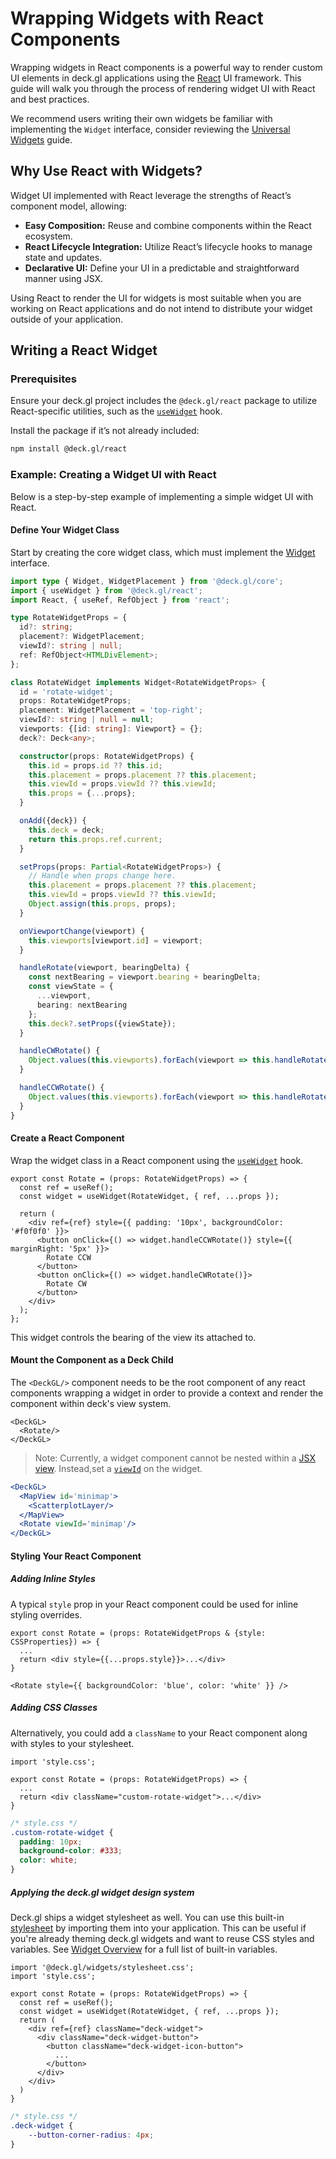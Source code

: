 # Wrapping Widgets with React Components

Wrapping widgets in React components is a powerful way to render custom UI elements in deck.gl applications using the [React](https://react.dev/) UI framework. This guide will walk you through the process of rendering widget UI with React and best practices.

We recommend users writing their own widgets be familiar with implementing the `Widget` interface, consider reviewing the [Universal Widgets](./universal-widgets.md) guide.

## Why Use React with Widgets?

Widget UI implemented with React leverage the strengths of React’s component model, allowing:
 - **Easy Composition:** Reuse and combine components within the React ecosystem.
 - **React Lifecycle Integration:** Utilize React’s lifecycle hooks to manage state and updates.
 - **Declarative UI:** Define your UI in a predictable and straightforward manner using JSX.

Using React to render the UI for widgets is most suitable when you are working on React applications and do not intend to distribute your widget outside of your application.

## Writing a React Widget

### Prerequisites

Ensure your deck.gl project includes the `@deck.gl/react` package to utilize React-specific utilities, such as the [`useWidget`](../../api-reference/react/use-widget.md) hook. 

Install the package if it’s not already included:

```sh
npm install @deck.gl/react
```

### Example: Creating a Widget UI with React

Below is a step-by-step example of implementing a simple widget UI with React.

#### Define Your Widget Class

Start by creating the core widget class, which must implement the [Widget](../../api-reference/core/widget.md) interface.

```ts
import type { Widget, WidgetPlacement } from '@deck.gl/core';
import { useWidget } from '@deck.gl/react';
import React, { useRef, RefObject } from 'react';

type RotateWidgetProps = {
  id?: string;
  placement?: WidgetPlacement;
  viewId?: string | null;
  ref: RefObject<HTMLDivElement>;
};

class RotateWidget implements Widget<RotateWidgetProps> {
  id = 'rotate-widget';
  props: RotateWidgetProps;
  placement: WidgetPlacement = 'top-right';
  viewId?: string | null = null;
  viewports: {[id: string]: Viewport} = {};
  deck?: Deck<any>;

  constructor(props: RotateWidgetProps) {
    this.id = props.id ?? this.id;
    this.placement = props.placement ?? this.placement;
    this.viewId = props.viewId ?? this.viewId;
    this.props = {...props};
  }

  onAdd({deck}) {
    this.deck = deck;
    return this.props.ref.current;
  }

  setProps(props: Partial<RotateWidgetProps>) {
    // Handle when props change here.
    this.placement = props.placement ?? this.placement;
    this.viewId = props.viewId ?? this.viewId;
    Object.assign(this.props, props);
  }

  onViewportChange(viewport) {
    this.viewports[viewport.id] = viewport;
  }

  handleRotate(viewport, bearingDelta) {
    const nextBearing = viewport.bearing + bearingDelta;
    const viewState = {
      ...viewport,
      bearing: nextBearing
    };
    this.deck?.setProps({viewState});
  }

  handleCWRotate() {
    Object.values(this.viewports).forEach(viewport => this.handleRotate(viewport, 90));
  }

  handleCCWRotate() {
    Object.values(this.viewports).forEach(viewport => this.handleRotate(viewport, -90));
  }
}
```

#### Create a React Component

Wrap the widget class in a React component using the [`useWidget`](../../api-reference/react/use-widget.md) hook.

```tsx
export const Rotate = (props: RotateWidgetProps) => {
  const ref = useRef();
  const widget = useWidget(RotateWidget, { ref, ...props });

  return (
    <div ref={ref} style={{ padding: '10px', backgroundColor: '#f0f0f0' }}>
      <button onClick={() => widget.handleCCWRotate()} style={{ marginRight: '5px' }}>
        Rotate CCW
      </button>
      <button onClick={() => widget.handleCWRotate()}>
        Rotate CW
      </button>
    </div>
  );
};
```

This widget controls the bearing of the view its attached to.

#### Mount the Component as a Deck Child

The `<DeckGL/>` component needs to be the root component of any react components wrapping a widget in order to provide a context and render the component within deck's view system.

```tsx
<DeckGL>
  <Rotate/>
</DeckGL>
```

> Note: Currently, a widget component cannot be nested within a [JSX view](../../get-started/using-with-react.md#using-jsx-layers-and-views). Instead,set a [`viewId`](../../api-reference/core/widget.md#viewid) on the widget.

```jsx
<DeckGL>
  <MapView id='minimap'>
    <ScatterplotLayer/>
  </MapView>
  <Rotate viewId='minimap'/>
</DeckGL>
```

#### Styling Your React Component

##### Adding Inline Styles

A typical `style` prop in your React component could be used for inline styling overrides.

```tsx
export const Rotate = (props: RotateWidgetProps & {style: CSSProperties}) => {
  ...
  return <div style={{...props.style}}>...</div>
}
```

```tsx
<Rotate style={{ backgroundColor: 'blue', color: 'white' }} />
```

##### Adding CSS Classes

Alternatively, you could add a `className` to your React component along with styles to your stylesheet.

```tsx
import 'style.css';

export const Rotate = (props: RotateWidgetProps) => {
  ...
  return <div className="custom-rotate-widget">...</div>
}
```

```css
/* style.css */
.custom-rotate-widget {
  padding: 10px;
  background-color: #333;
  color: white;
}
```

##### Applying the deck.gl widget design system

Deck.gl ships a widget stylesheet as well. You can use this built-in [stylesheet](https://unpkg.com/deck.gl@latest/dist/stylesheet.css) by importing them into your application. This can be useful if you're already theming deck.gl widgets and want to reuse CSS styles and variables. See [Widget Overview](../../api-reference/widgets/overview.md#custom-class-theming) for a full list of built-in variables.

```tsx
import '@deck.gl/widgets/stylesheet.css';
import 'style.css';

export const Rotate = (props: RotateWidgetProps) => {
  const ref = useRef();
  const widget = useWidget(RotateWidget, { ref, ...props });
  return (
    <div ref={ref} className="deck-widget">
      <div className="deck-widget-button">
        <button className="deck-widget-icon-button">
          ...
        </button>
      </div>
    </div>
  )
}
```

```css
/* style.css */
.deck-widget {
    --button-corner-radius: 4px;
}
```
